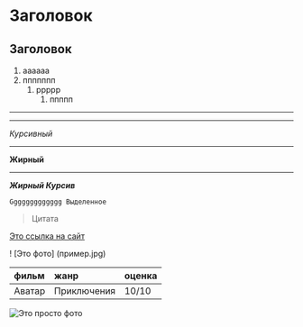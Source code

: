 # Заголовок
## Заголовок

1. аааааа
2. ппппппп
    1. ррррр
       1. ппппп

    
---
___
_Курсивный_
___
__Жирный__
___
___Жирный Курсив___

```
Ggggggggggggg Выделенное

```
> Цитата 

[Это ссылка на сайт]( https://rostov.hh.ru/ )

! [Это фото] (пример.jpg)

фильм| жанр        | оценка
:---|:------------|:---|
  Аватар | Приключения | 10/10


![Это просто фото](пример.jpg)  


